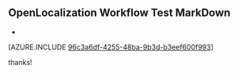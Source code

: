 ## OpenLocalization Workflow Test MarkDown
* 

[AZURE.INCLUDE [96c3a6df-4255-48ba-9b3d-b3eef600f993](calleeMd1.md)]

 
thanks!